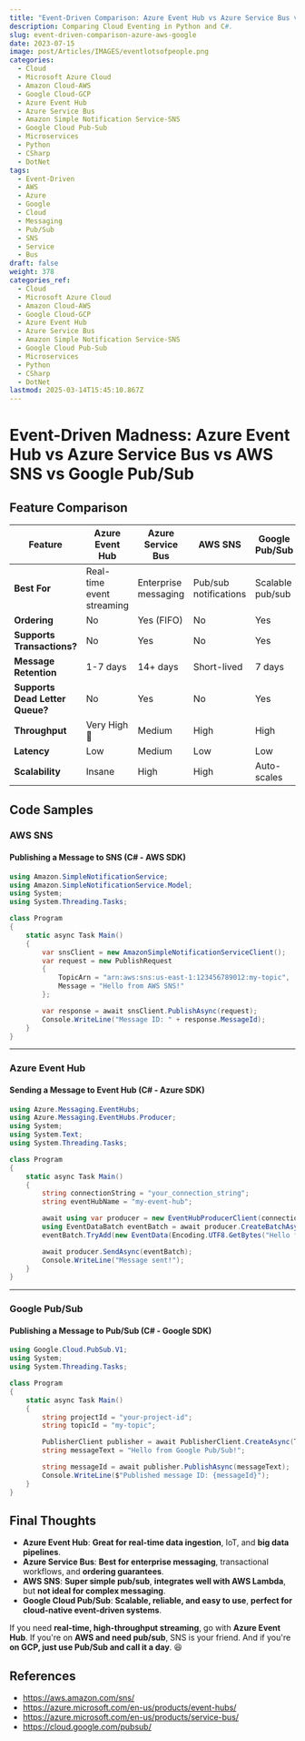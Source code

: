 ```yaml
---
title: "Event-Driven Comparison: Azure Event Hub vs Azure Service Bus vs AWS SNS vs Google Pub/Sub"
description: Comparing Cloud Eventing in Python and C#.
slug: event-driven-comparison-azure-aws-google
date: 2023-07-15
image: post/Articles/IMAGES/eventlotsofpeople.png
categories:
  - Cloud
  - Microsoft Azure Cloud
  - Amazon Cloud-AWS
  - Google Cloud-GCP
  - Azure Event Hub
  - Azure Service Bus
  - Amazon Simple Notification Service-SNS
  - Google Cloud Pub-Sub
  - Microservices
  - Python
  - CSharp
  - DotNet
tags:
  - Event-Driven
  - AWS
  - Azure
  - Google
  - Cloud
  - Messaging
  - Pub/Sub
  - SNS
  - Service
  - Bus
draft: false
weight: 378
categories_ref:
  - Cloud
  - Microsoft Azure Cloud
  - Amazon Cloud-AWS
  - Google Cloud-GCP
  - Azure Event Hub
  - Azure Service Bus
  - Amazon Simple Notification Service-SNS
  - Google Cloud Pub-Sub
  - Microservices
  - Python
  - CSharp
  - DotNet
lastmod: 2025-03-14T15:45:10.867Z
---
```

# Event-Driven Madness: Azure Event Hub vs Azure Service Bus vs AWS SNS vs Google Pub/Sub

<!-- 
## Introduction

Welcome to **Event-Driven Madness**, where the **top cloud messaging services** battle for supremacy in **event-driven architectures**! ⚡🚀

If your app needs **real-time data streaming, pub/sub, or microservices coordination**, you've probably looked at **Azure Event Hub, Azure Service Bus, AWS SNS, and Google Pub/Sub**. But **which one should you use**?

Let's break it all down in a **fun, informal, and slightly sarcastic** way! 🎉
-->

## Feature Comparison

| Feature                         | Azure Event Hub           | Azure Service Bus    | AWS SNS               | Google Pub/Sub   |
| ------------------------------- | ------------------------- | -------------------- | --------------------- | ---------------- |
| **Best For**                    | Real-time event streaming | Enterprise messaging | Pub/sub notifications | Scalable pub/sub |
| **Ordering**                    | No                        | Yes (FIFO)           | No                    | Yes              |
| **Supports Transactions?**      | No                        | Yes                  | No                    | Yes              |
| **Message Retention**           | 1-7 days                  | 14+ days             | Short-lived           | 7 days           |
| **Supports Dead Letter Queue?** | No                        | Yes                  | No                    | Yes              |
| **Throughput**                  | Very High 🚀              | Medium               | High                  | High             |
| **Latency**                     | Low                       | Medium               | Low                   | Low              |
| **Scalability**                 | Insane                    | High                 | High                  | Auto-scales      |

## Code Samples

### AWS SNS

#### **Publishing a Message to SNS (C# - AWS SDK)**

```csharp
using Amazon.SimpleNotificationService;
using Amazon.SimpleNotificationService.Model;
using System;
using System.Threading.Tasks;

class Program
{
    static async Task Main()
    {
        var snsClient = new AmazonSimpleNotificationServiceClient();
        var request = new PublishRequest
        {
            TopicArn = "arn:aws:sns:us-east-1:123456789012:my-topic",
            Message = "Hello from AWS SNS!"
        };

        var response = await snsClient.PublishAsync(request);
        Console.WriteLine("Message ID: " + response.MessageId);
    }
}
```

***

### Azure Event Hub

#### **Sending a Message to Event Hub (C# - Azure SDK)**

```csharp
using Azure.Messaging.EventHubs;
using Azure.Messaging.EventHubs.Producer;
using System;
using System.Text;
using System.Threading.Tasks;

class Program
{
    static async Task Main()
    {
        string connectionString = "your_connection_string";
        string eventHubName = "my-event-hub";

        await using var producer = new EventHubProducerClient(connectionString, eventHubName);
        using EventDataBatch eventBatch = await producer.CreateBatchAsync();
        eventBatch.TryAdd(new EventData(Encoding.UTF8.GetBytes("Hello from Azure Event Hub!")));

        await producer.SendAsync(eventBatch);
        Console.WriteLine("Message sent!");
    }
}
```

***

### Google Pub/Sub

#### **Publishing a Message to Pub/Sub (C# - Google SDK)**

```csharp
using Google.Cloud.PubSub.V1;
using System;
using System.Threading.Tasks;

class Program
{
    static async Task Main()
    {
        string projectId = "your-project-id";
        string topicId = "my-topic";

        PublisherClient publisher = await PublisherClient.CreateAsync(TopicName.FromProjectTopic(projectId, topicId));
        string messageText = "Hello from Google Pub/Sub!";

        string messageId = await publisher.PublishAsync(messageText);
        Console.WriteLine($"Published message ID: {messageId}");
    }
}
```

## Final Thoughts

* **Azure Event Hub**: **Great for real-time data ingestion**, IoT, and **big data pipelines**.
* **Azure Service Bus**: **Best for enterprise messaging**, transactional workflows, and **ordering guarantees**.
* **AWS SNS**: **Super simple pub/sub**, **integrates well with AWS Lambda**, but **not ideal for complex messaging**.
* **Google Cloud Pub/Sub**: **Scalable, reliable, and easy to use**, **perfect for cloud-native event-driven systems**.

If you need **real-time, high-throughput streaming**, go with **Azure Event Hub**. If you're on **AWS and need pub/sub**, SNS is your friend. And if you're **on GCP, just use Pub/Sub and call it a day**. 😆

## References

* https://aws.amazon.com/sns/
* https://azure.microsoft.com/en-us/products/event-hubs/
* https://azure.microsoft.com/en-us/products/service-bus/
* https://cloud.google.com/pubsub/

